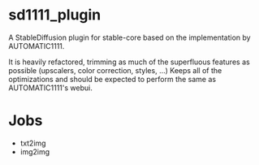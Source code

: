 # sd1111_plugin
A StableDiffusion plugin for stable-core based on the implementation by AUTOMATIC1111.

It is heavily refactored, trimming as much of the superfluous features as possible (upscalers, color correction, styles, ...) Keeps all of the optimizations and should be expected to perform the same as AUTOMATIC1111's webui.

# Jobs

* txt2img
* img2img
